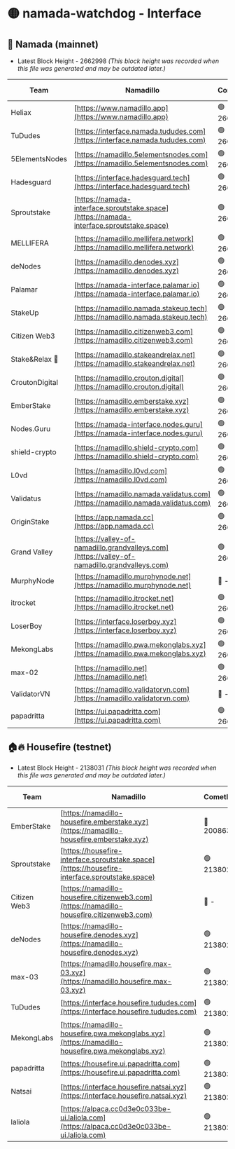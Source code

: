 # 🟡 namada-watchdog - Interface

## 🚀 Namada (mainnet)
- Latest Block Height - 2662998 *(This block height was recorded when this file was generated and may be outdated later.)*

| Team | Namadillo | CometBFT | Indexer | MASP Indexer |
|-|-|-|-|-|
| Heliax | [https://www.namadillo.app](https://www.namadillo.app) | 🟢 2662978 | 🟢 2662978 | 🟢 2662979 |
| TuDudes | [https://interface.namada.tududes.com](https://interface.namada.tududes.com) | 🟢 2662979 | 🟢 2662979 | 🟢 2662979 |
| 5ElementsNodes | [https://namadillo.5elementsnodes.com](https://namadillo.5elementsnodes.com) | 🟢 2662979 | 🟢 2662979 | 🟢 2662979 |
| Hadesguard | [https://interface.hadesguard.tech](https://interface.hadesguard.tech) | 🟢 2662980 | 🟢 2662980 | 🟢 2662980 |
| Sproutstake | [https://namada-interface.sproutstake.space](https://namada-interface.sproutstake.space) | 🟢 2662980 | 🟢 2662980 | 🟢 2662980 |
| MELLIFERA | [https://namadillo.mellifera.network](https://namadillo.mellifera.network) | 🟢 2662982 | 🟢 2662982 | 🟢 2662982 |
| deNodes | [https://namadillo.denodes.xyz](https://namadillo.denodes.xyz) | 🟢 2662983 | 🟢 2662983 | 🟢 2662983 |
| Palamar | [https://namada-interface.palamar.io](https://namada-interface.palamar.io) | 🟢 2662984 | 🟢 2662983 | 🟢 2662983 |
| StakeUp | [https://namadillo.namada.stakeup.tech](https://namadillo.namada.stakeup.tech) | 🟢 2662984 | 🟢 2662984 | 🟢 2662984 |
| Citizen Web3 | [https://namadillo.citizenweb3.com](https://namadillo.citizenweb3.com) | 🟢 2662985 | 🟢 2662985 | 🟢 2662985 |
| Stake&Relax 🦥 | [https://namadillo.stakeandrelax.net](https://namadillo.stakeandrelax.net) | 🟢 2662986 | 🟢 2662986 | 🟢 2662986 |
| CroutonDigital | [https://namadillo.crouton.digital](https://namadillo.crouton.digital) | 🟢 2662986 | 🟢 2662986 | 🟢 2662987 |
| EmberStake | [https://namadillo.emberstake.xyz](https://namadillo.emberstake.xyz) | 🟢 2662987 | 🟢 2662987 | 🟢 2662987 |
| Nodes.Guru | [https://namada-interface.nodes.guru](https://namada-interface.nodes.guru) | 🟢 2662987 | 🟢 2662987 | 🟢 2662987 |
| shield-crypto | [https://namadillo.shield-crypto.com](https://namadillo.shield-crypto.com) | 🟢 2662988 | 🟢 2662988 | 🟢 2662988 |
| L0vd | [https://namadillo.l0vd.com](https://namadillo.l0vd.com) | 🟢 2662989 | 🟢 2662989 | 🟢 2662989 |
| Validatus | [https://namadillo.namada.validatus.com](https://namadillo.namada.validatus.com) | 🟢 2662990 | 🟢 2662990 | 🟢 2662990 |
| OriginStake | [https://app.namada.cc](https://app.namada.cc) | 🟢 2662991 | 🟢 2662990 | 🟢 2662990 |
| Grand Valley | [https://valley-of-namadillo.grandvalleys.com](https://valley-of-namadillo.grandvalleys.com) | 🟢 2662991 | 🟢 2662991 | 🟢 2662991 |
| MurphyNode | [https://namadillo.murphynode.net](https://namadillo.murphynode.net) | 🔴 - | 🔴 - | 🔴 - |
| itrocket | [https://namadillo.itrocket.net](https://namadillo.itrocket.net) | 🟢 2662993 | 🟢 2662993 | 🟢 2662993 |
| LoserBoy | [https://interface.loserboy.xyz](https://interface.loserboy.xyz) | 🟢 2662994 | 🟢 2662994 | 🟢 2662994 |
| MekongLabs | [https://namadillo.pwa.mekonglabs.xyz](https://namadillo.pwa.mekonglabs.xyz) | 🟢 2662995 | 🟢 2662995 | 🟢 2662995 |
| max-02 | [https://namadillo.net](https://namadillo.net) | 🟢 2662995 | 🟢 2662995 | 🟢 2662995 |
| ValidatorVN | [https://namadillo.validatorvn.com](https://namadillo.validatorvn.com) | 🔴 - | 🔴 - | 🔴 - |
| papadritta | [https://ui.papadritta.com](https://ui.papadritta.com) | 🟢 2662998 | 🟢 2662998 | 🟢 2662998 |

## 🏠🔥 Housefire (testnet)
- Latest Block Height - 2138031 *(This block height was recorded when this file was generated and may be outdated later.)*

| Team | Namadillo | CometBFT | Indexer | MASP Indexer |
|-|-|-|-|-|
| EmberStake | [https://namadillo-housefire.emberstake.xyz](https://namadillo-housefire.emberstake.xyz) | 🔴 2008636 | 🔴 - | 🔴 - |
| Sproutstake | [https://housefire-interface.sproutstake.space](https://housefire-interface.sproutstake.space) | 🟢 2138026 | 🟢 2138026 | 🟢 2138026 |
| Citizen Web3 | [https://namadillo-housefire.citizenweb3.com](https://namadillo-housefire.citizenweb3.com) | 🔴 - | 🟢 2138027 | 🟢 2138027 |
| deNodes | [https://namadillo-housefire.denodes.xyz](https://namadillo-housefire.denodes.xyz) | 🟢 2138028 | 🟢 2138028 | 🟢 2138028 |
| max-03 | [https://namadillo.housefire.max-03.xyz](https://namadillo.housefire.max-03.xyz) | 🟢 2138028 | 🟢 2138028 | 🟢 2138028 |
| TuDudes | [https://interface.housefire.tududes.com](https://interface.housefire.tududes.com) | 🟢 2138029 | 🟢 2138029 | 🟢 2138029 |
| MekongLabs | [https://namadillo-housefire.pwa.mekonglabs.xyz](https://namadillo-housefire.pwa.mekonglabs.xyz) | 🟢 2138029 | 🟢 2138029 | 🟢 2138029 |
| papadritta | [https://housefire.ui.papadritta.com](https://housefire.ui.papadritta.com) | 🟢 2138030 | 🟢 2138030 | 🟢 2138030 |
| Natsai | [https://interface.housefire.natsai.xyz](https://interface.housefire.natsai.xyz) | 🟢 2138030 | 🟢 2138030 | 🟢 2138030 |
| laliola | [https://alpaca.cc0d3e0c033be-ui.laliola.com](https://alpaca.cc0d3e0c033be-ui.laliola.com) | 🟢 2138031 | 🟢 2138031 | 🟢 2138031 |

